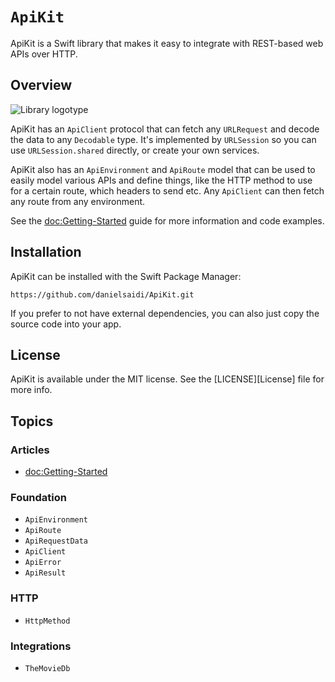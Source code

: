 # ``ApiKit``

ApiKit is a Swift library that makes it easy to integrate with REST-based web APIs over HTTP.


## Overview

![Library logotype](Logo.png)

ApiKit has an ``ApiClient`` protocol that can fetch any `URLRequest` and decode the data to any `Decodable` type. It's implemented by `URLSession` so you can use `URLSession.shared` directly, or create your own services.

ApiKit also has an ``ApiEnvironment`` and ``ApiRoute`` model that can be used to easily model various APIs and define things, like the HTTP method to use for a certain route, which headers to send etc. Any ``ApiClient`` can then fetch any route from any environment.

See the <doc:Getting-Started> guide for more information and code examples.



## Installation

ApiKit can be installed with the Swift Package Manager:

```
https://github.com/danielsaidi/ApiKit.git
```

If you prefer to not have external dependencies, you can also just copy the source code into your app.



## License

ApiKit is available under the MIT license. See the [LICENSE][License] file for more info.



## Topics

### Articles

- <doc:Getting-Started>

### Foundation

- ``ApiEnvironment``
- ``ApiRoute``
- ``ApiRequestData``
- ``ApiClient``
- ``ApiError``
- ``ApiResult``

### HTTP

- ``HttpMethod``

### Integrations

- ``TheMovieDb``
